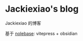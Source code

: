 # Jackiexiao's blog
Jackiexiao 的博客

基于 [nolebase](https://github.com/nolebase/nolebase/): vitepress + obsidian